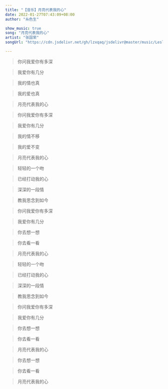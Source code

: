 ```yaml
---
title: "【音乐】月亮代表我的心"
date: 2022-01-27T07:43:09+08:00
author: "糸色生"

show_music: true
song: "月亮代表我的心"
artist: "张国荣"
songUrl: "https://cdn.jsdelivr.net/gh/lzxqaq/jsdelivr@master/music/Leslie_Cheung_Yue_Liang_Dai_Biao_Wo_De_Xin.mp3"

---
```


> 你问我爱你有多深

> 我爱你有几分

> 我的情也真

> 我的爱也真

> 月亮代表我的心

> 你问我爱你有多深

> 我爱你有几分

> 我的情不移

> 我的爱不变

> 月亮代表我的心

> 轻轻的一个吻

> 已经打动我的心

> 深深的一段情

> 教我思念到如今

> 你问我爱你有多深

> 我爱你有几分

> 你去想一想

> 你去看一看

> 月亮代表我的心

> 轻轻的一个吻

> 已经打动我的心

> 深深的一段情

> 教我思念到如今

> 你问我爱你有多深

> 我爱你有几分

> 你去想一想

> 你去看一看

> 月亮代表我的心

> 你去想一想

> 你去看一看

> 月亮代表我的心